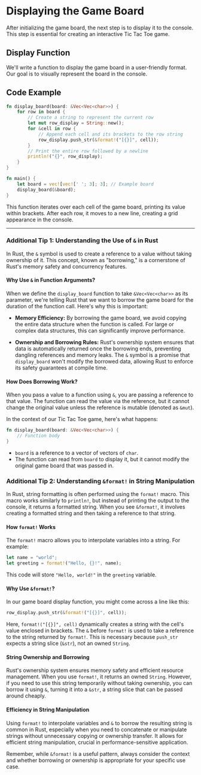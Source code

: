 # Displaying the Game Board

After initializing the game board, the next step is to display it to the console. This step is essential for creating an interactive Tic Tac Toe game.

## Display Function

We'll write a function to display the game board in a user-friendly format. Our goal is to visually represent the board in the console.

## Code Example
```rust
fn display_board(board: &Vec<Vec<char>>) {
    for row in board {
        // Create a string to represent the current row
        let mut row_display = String::new();
        for &cell in row {
            // Append each cell and its brackets to the row string
            row_display.push_str(&format!("[{}]", cell));
        }
        // Print the entire row followed by a newline
        println!("{}", row_display);
    }
}

fn main() {
    let board = vec![vec![' '; 3]; 3]; // Example board
    display_board(&board);
}
```

This function iterates over each cell of the game board, printing its value within brackets. After each row, it moves to a new line, creating a grid appearance in the console.

---

### Additional Tip 1: Understanding the Use of `&` in Rust

In Rust, the `&` symbol is used to create a reference to a value without taking ownership of it. This concept, known as "borrowing," is a cornerstone of Rust's memory safety and concurrency features.

#### Why Use `&` in Function Arguments?

When we define the `display_board` function to take `&Vec<Vec<char>>` as its parameter, we're telling Rust that we want to borrow the game board for the duration of the function call. Here's why this is important:

- **Memory Efficiency:** By borrowing the game board, we avoid copying the entire data structure when the function is called. For large or complex data structures, this can significantly improve performance.

- **Ownership and Borrowing Rules:** Rust's ownership system ensures that data is automatically returned once the borrowing ends, preventing dangling references and memory leaks. The `&` symbol is a promise that `display_board` won't modify the borrowed data, allowing Rust to enforce its safety guarantees at compile time.

#### How Does Borrowing Work?

When you pass a value to a function using `&`, you are passing a reference to that value. The function can read the value via the reference, but it cannot change the original value unless the reference is mutable (denoted as `&mut`).

In the context of our Tic Tac Toe game, here's what happens:

```rust
fn display_board(board: &Vec<Vec<char>>) {
    // Function body
}
```

- `board` is a reference to a vector of vectors of `char`.
- The function can read from `board` to display it, but it cannot modify the original game board that was passed in.

### Additional Tip 2: Understanding `&format!` in String Manipulation

In Rust, string formatting is often performed using the `format!` macro. This macro works similarly to `println!`, but instead of printing the output to the console, it returns a formatted string. When you see `&format!`, it involves creating a formatted string and then taking a reference to that string.

#### How `format!` Works

The `format!` macro allows you to interpolate variables into a string. For example:

```rust
let name = "world";
let greeting = format!("Hello, {}!", name);
```

This code will store `"Hello, world!"` in the `greeting` variable.

#### Why Use `&format!`?

In our game board display function, you might come across a line like this:

```rust
row_display.push_str(&format!("[{}]", cell));
```

Here, `format!("[{}]", cell)` dynamically creates a string with the cell's value enclosed in brackets. The `&` before `format!` is used to take a reference to the string returned by `format!`. This is necessary because `push_str` expects a string slice (`&str`), not an owned `String`.

#### String Ownership and Borrowing

Rust's ownership system ensures memory safety and efficient resource management. When you use `format!`, it returns an owned `String`. However, if you need to use this string temporarily without taking ownership, you can borrow it using `&`, turning it into a `&str`, a string slice that can be passed around cheaply.

#### Efficiency in String Manipulation

Using `format!` to interpolate variables and `&` to borrow the resulting string is common in Rust, especially when you need to concatenate or manipulate strings without unnecessary copying or ownership transfer. It allows for efficient string manipulation, crucial in performance-sensitive application.

Remember, while `&format!` is a useful pattern, always consider the context and whether borrowing or ownership is appropriate for your specific use case.


